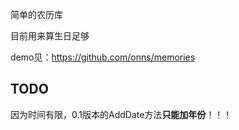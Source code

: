简单的农历库

目前用来算生日足够

demo见：https://github.com/onns/memories

## TODO

因为时间有限，0.1版本的AddDate方法**只能加年份**！！！